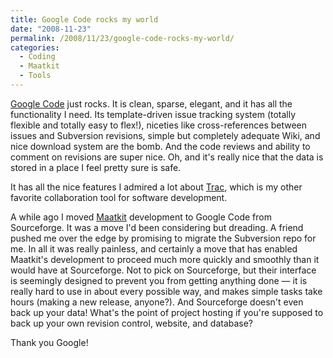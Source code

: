 ```yaml
---
title: Google Code rocks my world
date: "2008-11-23"
permalink: /2008/11/23/google-code-rocks-my-world/
categories:
  - Coding
  - Maatkit
  - Tools
---
```

[Google Code][1] just rocks. It is clean, sparse, elegant, and it has all the functionality I need. Its template-driven issue tracking system (totally flexible and totally easy to flex!), niceties like cross-references between issues and Subversion revisions, simple but completely adequate Wiki, and nice download system are the bomb. And the code reviews and ability to comment on revisions are super nice. Oh, and it's really nice that the data is stored in a place I feel pretty sure is safe.

It has all the nice features I admired a lot about [Trac][2], which is my other favorite collaboration tool for software development.

A while ago I moved [Maatkit][3] development to Google Code from Sourceforge. It was a move I'd been considering but dreading. A friend pushed me over the edge by promising to migrate the Subversion repo for me. In all it was really painless, and certainly a move that has enabled Maatkit's development to proceed much more quickly and smoothly than it would have at Sourceforge. Not to pick on Sourceforge, but their interface is seemingly designed to prevent you from getting anything done &#8212; it is really hard to use in about every possible way, and makes simple tasks take hours (making a new release, anyone?). And Sourceforge doesn't even back up your data! What's the point of project hosting if you're supposed to back up your own revision control, website, and database?

Thank you Google!

 [1]: http://code.google.com/
 [2]: http://trac.edgewall.org/
 [3]: http://www.maatkit.org/
